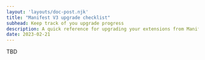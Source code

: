 ```yaml
---
layout: 'layouts/doc-post.njk'
title: "Manifest V3 upgrade checklist"
subhead: Keep track of you upgrade progress
description: A quick reference for upgrading your extensions from Manifest V2 to Manifest V3.
date: 2023-02-21
---
```


TBD